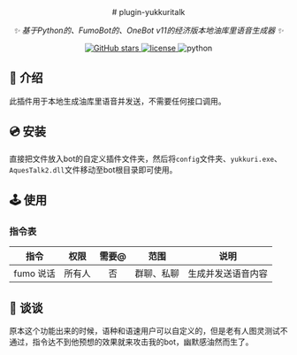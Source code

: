 <div align="center">
# plugin-yukkuritalk

_✨ 基于Python的、FumoBot的、OneBot v11的经济版本地油库里语音生成器 ✨_


<a href="https://github.com/hakunomiko/nonebot-plugin-add-friends/stargazers">
        <img alt="GitHub stars" src="https://img.shields.io/github/stars/Filomena-Koishi/YukkuriTalk" alt="stars">
</a>
<a href="./LICENSE">
    <img src="https://img.shields.io/github/license/Filomena-Koishi/YukkuriTalk.svg" alt="license">
</a>
<img src="https://img.shields.io/badge/python-3.9+-blue.svg" alt="python">

</div>

## 📖 介绍

此插件用于本地生成油库里语音并发送，不需要任何接口调用。

## 💿 安装
直接把文件放入bot的自定义插件文件夹，然后将`config`文件夹、`yukkuri.exe`、`AquesTalk2.dll`文件移动至bot根目录即可使用。

## 🕹️ 使用
### 指令表
| 指令 | 权限 | 需要@ | 范围 | 说明 |
|:-----:|:----:|:----:|:----:|:----:|
| fumo 说话 | 所有人 | 否 | 群聊、私聊 | 生成并发送语音内容 |

## 💬 谈谈
原本这个功能出来的时候，语种和语速用户可以自定义的，但是老有人图灵测试不通过，指令达不到他预想的效果就来攻击我的bot，幽默感油然而生了。
